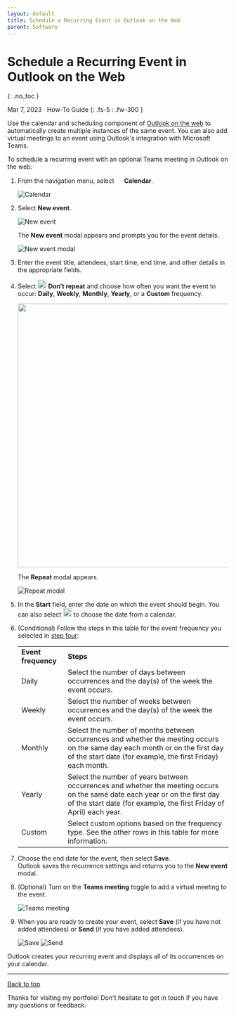 ```yaml
---
layout: default
title: Schedule a Recurring Event in Outlook on the Web
parent: Software
---
```


# Schedule a Recurring Event in Outlook on the Web
{: .no_toc }

Mar 7, 2023 ∙ How-To Guide
{: .fs-5 : .fw-300 }

Use the calendar and scheduling component of [Outlook on the web](https://outlook.live.com/owa/) to automatically create multiple instances of the same event. You can also add virtual meetings to an event using Outlook's integration with Microsoft Teams.

To schedule a recurring event with an optional Teams meeting in Outlook on the web:


1.  From the navigation menu, select <img src="https://github.com/haileytapia/portfolio/assets/78626762/408b742a-1cde-49a1-a5a1-1f5b2786905f" width="15"> **Calendar**.

    ![Calendar](https://github.com/haileytapia/portfolio/assets/78626762/8fa65fea-68fe-4ae4-b1a2-e627f0eb9308)
2.  Select **New event**.  
      
    ![New event](https://github.com/haileytapia/portfolio/assets/78626762/3cbe775b-47a2-4986-995f-0845fcaf24ec)

    The **New event** modal appears and prompts you for the event details.  
      
    ![New event modal](https://github.com/haileytapia/portfolio/assets/78626762/43e2f8a0-5774-4e43-931d-9931fb3c6166)  
3.  Enter the event title, attendees, start time, end time, and other details in the appropriate fields.
4.  <a id="step-four"></a>Select <img src="https://github.com/haileytapia/portfolio/assets/78626762/71cd859b-98ed-4fbb-85aa-2485ae6cd02e" width="20"> **Don’t repeat** and choose how often you want the event to occur: **Daily**, **Weekly**, **Monthly**, **Yearly**, or a **Custom** frequency.

    <img src="https://github.com/haileytapia/portfolio/assets/78626762/91503f7a-92ca-4272-9b8c-ce91f41cde52" width="600">

    The **Repeat** modal appears. 

    ![Repeat modal](https://github.com/haileytapia/portfolio/assets/78626762/c1cc78ff-7f64-42b2-8c6e-ff3d8f412d76)
5.  In the **Start** field, enter the date on which the event should begin. You can also select <img src="https://github.com/haileytapia/portfolio/assets/78626762/579ddbbd-4013-4fed-a903-9037233c0a36" width="20"> to choose the date from a calendar.

6.  (Conditional) Follow the steps in this table for the event frequency you selected in [step four](#step-four):

    <table><tbody><tr><td><strong>Event frequency</strong></td><td><strong>Steps</strong></td></tr><tr><td>Daily</td><td>Select the number of days between occurrences and the day(s) of the week the event occurs.</td></tr><tr><td>Weekly</td><td>​Select the number of weeks between occurrences and the day(s) of the week the event occurs.</td></tr><tr><td>Monthly</td><td>Select the number of months between occurrences and whether the meeting occurs on the same day each month or on the first day of the start date (for example, the first Friday) each month.</td></tr><tr><td>Yearly</td><td>Select the number of years between occurrences and whether the meeting occurs on the same date each year or on the first day of the start date (for example, the first Friday of April) each year.</td></tr><tr><td>Custom</td><td>Select custom options based on the frequency type. See the other rows in this table for more information.</td></tr></tbody></table>

7.  Choose the end date for the event, then select **Save**.  
    Outlook saves the recurrence settings and returns you to the **New event** modal.
8.  (Optional) Turn on the **Teams meeting** toggle to add a virtual meeting to the event.  
      
    ![Teams meeting](https://github.com/haileytapia/portfolio/assets/78626762/0abfd0ca-844c-451e-946f-89810bc99181)

9. When you are ready to create your event, select **Save** (if you have not added attendees) or **Send** (if you have added attendees).

   ![Save](https://github.com/haileytapia/portfolio/assets/78626762/d6df9be4-cb95-4c28-a642-7c584d4d9ab2)
   ![Send](https://github.com/haileytapia/portfolio/assets/78626762/60381add-7bb5-40e6-bc20-1d6f629bf924)

Outlook creates your recurring event and displays all of its occurrences on your calendar.

---

[Back to top](#top)

Thanks for visiting my portfolio! Don't hesitate to get in touch if you have any questions or feedback.
